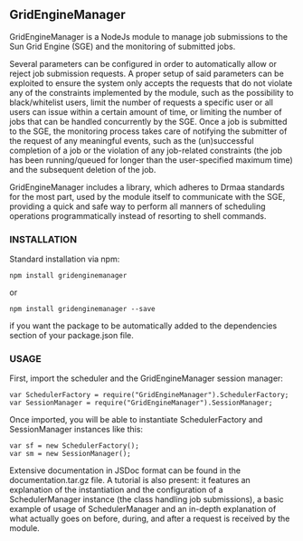 ## GridEngineManager

GridEngineManager is a NodeJs module to manage job submissions to the Sun Grid Engine (SGE) and the monitoring of submitted jobs.

Several parameters can be configured in order to automatically allow or reject job submission requests. A proper setup of said parameters can be exploited to ensure the system only accepts the requests that do not violate any of the constraints implemented by the module, such as the possibility to black/whitelist users, limit the number of requests a specific user or all users can issue within a certain amount of time, or limiting the number of jobs that can be handled concurrently by the SGE.
Once a job is submitted to the SGE, the monitoring process takes care of notifying the submitter of the request of any meaningful events, such as the (un)successful completion of a job or the violation of any job-related constraints (the job has been running/queued for longer than the user-specified maximum time) and the subsequent deletion of the job.

GridEngineManager includes a library, which adheres to Drmaa standards for the most part, used by the module itself to communicate with the SGE, providing a quick and safe way to perform all manners of scheduling operations programmatically instead of resorting to shell commands.


### INSTALLATION

Standard installation via npm:

```
npm install gridenginemanager
```

or

```
npm install gridenginemanager --save 
```

if you want the package to be automatically added to the dependencies section of your package.json file.

### USAGE

First, import the scheduler and the GridEngineManager session manager:

```
var SchedulerFactory = require("GridEngineManager").SchedulerFactory;
var SessionManager = require("GridEngineManager").SessionManager;
```

Once imported, you will be able to instantiate SchedulerFactory and SessionManager instances like this:

```
var sf = new SchedulerFactory();
var sm = new SessionManager();
```

Extensive documentation in JSDoc format can be found in the documentation.tar.gz file. A tutorial is also present: it features an explanation of the instantiation and the configuration of a SchedulerManager instance (the class handling job submissions), a basic example of usage of SchedulerManager and an in-depth explanation of what actually goes on before, during, and after a request is received by the module.
